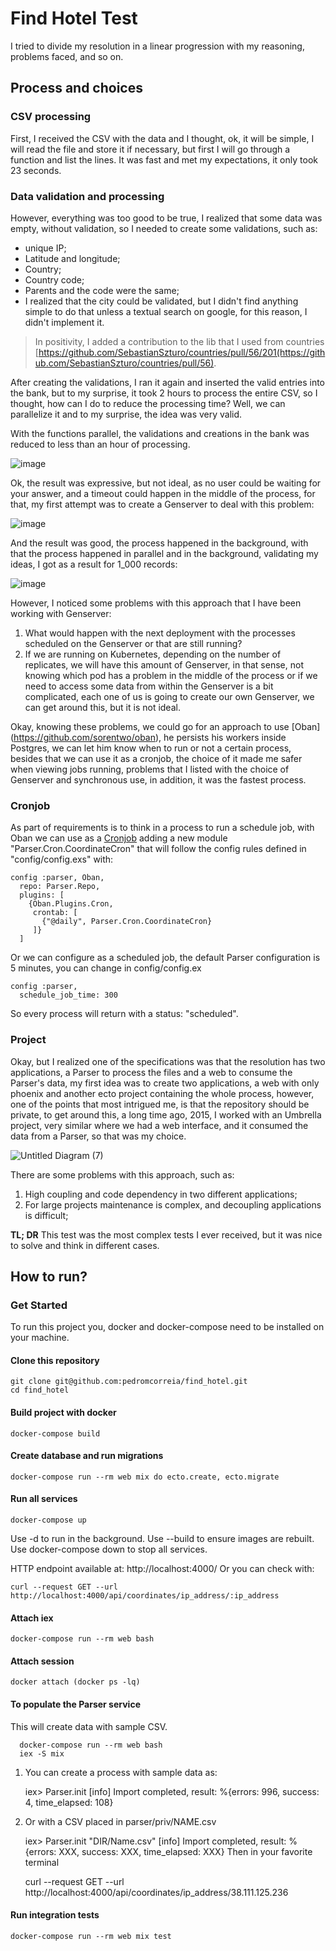 # Find Hotel Test
I tried to divide my resolution in a linear progression with my reasoning, problems faced, and so on.

## Process and choices

### CSV processing

First, I received the CSV with the data and I thought, ok, it will be simple, I will read the file and store it if necessary, but first I will go through a function and list the lines. It was fast and met my expectations, it only took 23 seconds.

### Data validation and processing

However, everything was too good to be true, I realized that some data was empty, without validation, so I needed to create some validations, such as:

- unique IP;
- Latitude and longitude;
- Country;
- Country code;
- Parents and the code were the same;
- I realized that the city could be validated, but I didn't find anything simple to do that unless a textual search on google, for this reason, I didn't implement it.

> In positivity, I added a contribution to the lib that I used from countries [https://github.com/SebastianSzturo/countries/pull/56/201(https://github.com/SebastianSzturo/countries/pull/56).

After creating the validations, I ran it again and inserted the valid entries into the bank, but to my surprise, it took 2 hours to process the entire CSV, so I thought, how can I do to reduce the processing time? Well, we can parallelize it and to my surprise, the idea was very valid.

With the functions parallel, the validations and creations in the bank was reduced to less than an hour of processing.

![image](https://user-images.githubusercontent.com/11159324/117871731-257f9200-b274-11eb-92fd-b73c17723b30.png)

Ok, the result was expressive, but not ideal, as no user could be waiting for your answer, and a timeout could happen in the middle of the process, for that, my first attempt was to create a Genserver to deal with this problem:

![image](https://user-images.githubusercontent.com/11159324/117871788-33351780-b274-11eb-8d56-734dd909eff5.png)

And the result was good, the process happened in the background, with that the process happened in parallel and in the background, validating my ideas, I got as a result for 1_000 records:

![image](https://user-images.githubusercontent.com/11159324/117871829-3cbe7f80-b274-11eb-8673-0fbe87969201.png)

However, I noticed some problems with this approach that I have been working with Genserver:

1. What would happen with the next deployment with the processes scheduled on the Genserver or that are still running?
2. If we are running on Kubernetes, depending on the number of replicates, we will have this amount of Genserver, in that sense, not knowing which pod has a problem in the middle of the process or if we need to access some data from within the Genserver is a bit complicated, each one of us is going to create our own Genserver, we can get around this, but it is not ideal.

Okay, knowing these problems, we could go for an approach to use [Oban] (https://github.com/sorentwo/oban), he persists his workers inside Postgres, we can let him know when to run or not a certain process, besides that we can use it as a cronjob, the choice of it made me safer when viewing jobs running, problems that I listed with the choice of Genserver and synchronous use, in addition, it was the fastest process.

### Cronjob

As part of requirements is to think in a process to run a schedule job, with Oban we can use as a  [Cronjob](https://github.com/sorentwo/oban#periodic-jobs)  adding a new module "Parser.Cron.CoordinateCron" that will follow the config rules defined in "config/config.exs" with:

    config :parser, Oban,
      repo: Parser.Repo,
      plugins: [
        {Oban.Plugins.Cron,
         crontab: [
           {"@daily", Parser.Cron.CoordinateCron}
         ]}
      ]

Or we can configure as a scheduled job, the default Parser configuration is 5 minutes, you can change in config/config.ex

    config :parser,
      schedule_job_time: 300

So every process will return with a status: "scheduled".

### Project

Okay, but I realized one of the specifications was that the resolution has two applications, a Parser to process the files and a web to consume the Parser's data, my first idea was to create two applications, a web with only phoenix and another ecto project containing the whole process, however, one of the points that most intrigued me, is that the repository should be private, to get around this, a long time ago, 2015, I worked with an Umbrella project, very similar where we had a web interface, and it consumed the data from a Parser, so that was my choice.

![Untitled Diagram (7)](https://user-images.githubusercontent.com/11159324/117871853-421bca00-b274-11eb-8032-c18563077cf2.png)

There are some problems with this approach, such as:

1. High coupling and code dependency in two different applications;
2. For large projects maintenance is complex, and decoupling applications is difficult;

**TL; DR** This test was the most complex tests I ever received, but it was nice to solve and think in different cases.

## How to run?

### Get Started
To run this project you, docker and docker-compose need to be installed on your machine.

#### Clone this repository

    git clone git@github.com:pedromcorreia/find_hotel.git
    cd find_hotel

#### Build project with docker

    docker-compose build

#### Create database and run migrations

    docker-compose run --rm web mix do ecto.create, ecto.migrate

#### Run all services

    docker-compose up

Use -d to run in the background. Use --build to ensure images are rebuilt. Use docker-compose down to stop all services.

HTTP endpoint available at: http://localhost:4000/
Or you can check with:

    curl --request GET --url http://localhost:4000/api/coordinates/ip_address/:ip_address

#### Attach iex


    docker-compose run --rm web bash
#### Attach session

    docker attach (docker ps -lq)
  #### To populate the Parser service
 This will create data with sample CSV.

      docker-compose run --rm web bash
      iex -S mix
 1. You can create a process with sample data as:

      iex> Parser.init
      [info] Import completed, result: %{errors: 996, success: 4, time_elapsed: 108}
2. Or with a CSV placed in parser/priv/NAME.csv

      iex> Parser.init "DIR/Name.csv"
      [info] Import completed, result: %{errors: XXX, success: XXX, time_elapsed: XXX}
Then in your favorite terminal

    curl --request GET --url http://localhost:4000/api/coordinates/ip_address/38.111.125.236

#### Run integration tests

    docker-compose run --rm web mix test
